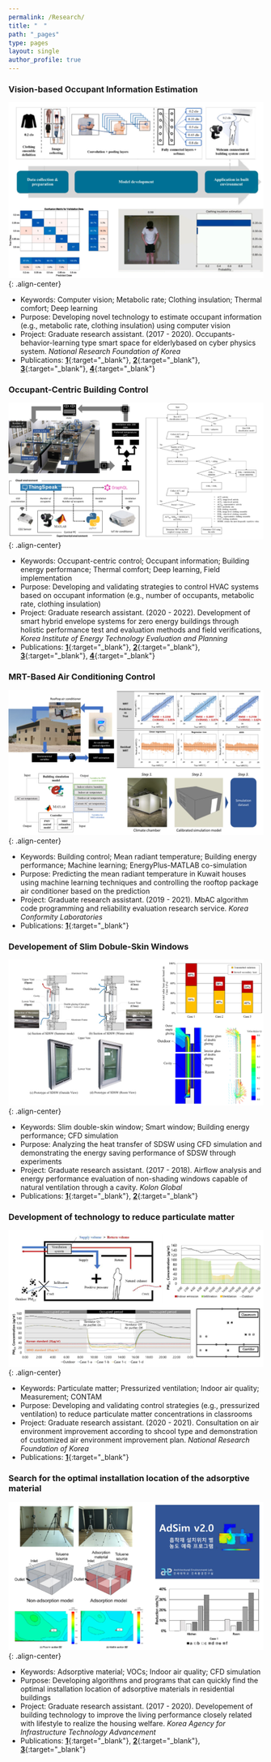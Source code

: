 ```yaml
---
permalink: /Research/
title: "　"
path: "_pages"
type: pages
layout: single
author_profile: true
---
```

### Vision-based Occupant Information Estimation 
![이미지 alt](/assets/images/Vision.jpg)
{: .align-center}   
* Keywords: Computer vision; Metabolic rate; Clothing insulation; Thermal comfort; Deep learning
* Purpose: Developing novel technology to estimate occupant information (e.g., metabolic rate, clothing insulation) using computer vision
* Project: Graduate research assistant. (2017 - 2020). Occupants-behavior-learning type smart space for elderlybased on cyber physics system. _National Research Foundation of Korea_  
* Publications: [__1__](https://www.sciencedirect.com/science/article/pii/S0360132321004388){:target="_blank"}, [__2__](https://www.mdpi.com/2071-1050/11/20/5702){:target="_blank"}, [__3__](https://www.mdpi.com/2073-4433/11/1/106){:target="_blank"}, [__4__](https://link.springer.com/article/10.1007/s12273-020-0707-1){:target="_blank"}   

### Occupant-Centric Building Control
![이미지 alt](/assets/images/OCC.jpg)
{: .align-center}   
* Keywords: Occupant-centric control; Occupant information; Building energy performance; Thermal comfort; Deep learning, Field implementation
* Purpose: Developing and validating strategies to control HVAC systems based on occupant information (e.g., number of occupants, metabolic rate, clothing insulation)
* Project: Graduate research assistant. (2020 - 2022). Development of smart hybrid envelope systems for zero energy buildings through holistic performance test and evaluation methods and field verifications, _Korea Institute of Energy Technology Evaluation and Planning_   
* Publications: [__1__](https://www.sciencedirect.com/science/article/pii/S0360132322007272){:target="_blank"}, [__2__](https://www.sciencedirect.com/science/article/pii/S0360132322007272){:target="_blank"}, [__3__](https://www.sciencedirect.com/science/article/pii/S0378778821006733){:target="_blank"}, [__4__](https://www.sciencedirect.com/science/article/pii/S0360132321004662){:target="_blank"}   

### MRT-Based Air Conditioning Control
![이미지 alt](/assets/images/Kuwait.jpg)
{: .align-center}   
* Keywords: Building control; Mean radiant temperature; Building energy performance; Machine learning; EnergyPlus-MATLAB co-simulation
* Purpose: Predicting the mean radiant temperature in Kuwait houses using machine learning techniques and controlling the rooftop package air conditioner based on the prediction
* Project: Graduate research assistant. (2019 - 2021). MbAC algorithm code programming and reliability evaluation research service. _Korea Conformity Laboratories_  
* Publications: [__1__](https://www.sciencedirect.com/science/article/pii/S036013232100754X){:target="_blank"}

### Developement of Slim Dobule-Skin Windows
![이미지 alt](/assets/images/SDSW.jpg)
{: .align-center}   
* Keywords: Slim double-skin window; Smart window; Building energy performance; CFD simulation    
* Purpose: Analyzing the heat transfer of SDSW using CFD simulation and demonstrating the energy saving performance of SDSW through experiments   
* Project: Graduate research assistant. (2017 - 2018). Airflow analysis and energy performance evaluation of non-shading windows capable of natural ventilation through a cavity. _Kolon Global_   
* Publications: [__1__](https://www.sciencedirect.com/science/article/pii/S1359431119311081){:target="_blank"}, [__2__](https://www.sciencedirect.com/science/article/pii/S0378778821009658){:target="_blank"}   

### Development of technology to reduce particulate matter
![이미지 alt](/assets/images/PM.jpg)
{: .align-center}   
* Keywords: Particulate matter; Pressurized ventilation; Indoor air quality; Measurement; CONTAM   
* Purpose: Developing and validating control strategies (e.g., pressurized ventilation) to reduce particulate matter concentrations in classrooms
* Project: Graduate research assistant. (2020 - 2021). Consultation on air environment improvement according to shcool type and demonstration of customized air environment improvement plan. _National Research Foundation of Korea_
* Publications: [__1__](http://koreascience.or.kr/article/JAKO202029462558662.page){:target="_blank"}

### Search for the optimal installation location of the adsorptive material
![이미지 alt](/assets/images/IAQ.jpg)
{: .align-center}   
* Keywords: Adsorptive material; VOCs; Indoor air quality; CFD simulation   
* Purpose: Developing algorithms and programs that can quickly find the optimal installation location of adsorptive materials in residential buildings
* Project: Graduate research assistant. (2017 - 2020). Developement of building technology to improve the living performance closely related with lifestyle to realize the housing welfare. _Korea Agency for Infrastructure Technology Advancement_ 
* Publications: [__1__](http://www.kieae.kr/_PR/view/?aidx=26336&bidx=2476){:target="_blank"}, [__2__](https://link.springer.com/article/10.1007/s12273-019-0550-4){:target="_blank"}, [__3__](https://koreascience.kr/article/JAKO201732663239337.page){:target="_blank"}
